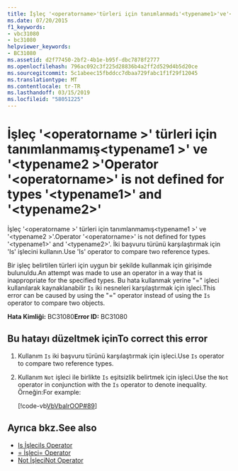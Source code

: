 ```yaml
---
title: İşleç '<operatorname>'türleri için tanımlanmadı'<typename1>'ve'<typename2>'
ms.date: 07/20/2015
f1_keywords:
- vbc31080
- bc31080
helpviewer_keywords:
- BC31080
ms.assetid: d2f77450-2bf2-4b1e-b95f-dbc7878f2777
ms.openlocfilehash: 796ac092c3f225d28836b4a2ff2d529d4b5d20ce
ms.sourcegitcommit: 5c1abeec15fbddcc7dbaa729fabc1f1f29f12045
ms.translationtype: MT
ms.contentlocale: tr-TR
ms.lasthandoff: 03/15/2019
ms.locfileid: "58051225"
---
```

# <a name="operator-operatorname-is-not-defined-for-types-typename1-and-typename2"></a><span data-ttu-id="36533-102">İşleç '\<operatorname >' türleri için tanımlanmamış\<typename1 >' ve '\<typename2 >'</span><span class="sxs-lookup"><span data-stu-id="36533-102">Operator '\<operatorname>' is not defined for types '\<typename1>' and '\<typename2>'</span></span>
<span data-ttu-id="36533-103">İşleç '\<operatorname >' türleri için tanımlanmamış\<typename1 >' ve '\<typename2 >'.</span><span class="sxs-lookup"><span data-stu-id="36533-103">Operator '\<operatorname>' is not defined for types '\<typename1>' and '\<typename2>'.</span></span> <span data-ttu-id="36533-104">İki başvuru türünü karşılaştırmak için 'Is' işlecini kullanın.</span><span class="sxs-lookup"><span data-stu-id="36533-104">Use 'Is' operator to compare two reference types.</span></span>  
  
 <span data-ttu-id="36533-105">Bir işleç belirtilen türleri için uygun bir şekilde kullanmak için girişimde bulunuldu.</span><span class="sxs-lookup"><span data-stu-id="36533-105">An attempt was made to use an operator in a way that is inappropriate for the specified types.</span></span> <span data-ttu-id="36533-106">Bu hata kullanmak yerine "=" işleci kullanılarak kaynaklanabilir `Is` iki nesneleri karşılaştırmak için işleci.</span><span class="sxs-lookup"><span data-stu-id="36533-106">This error can be caused by using the "=" operator instead of using the `Is` operator to compare two objects.</span></span>  
  
 <span data-ttu-id="36533-107">**Hata Kimliği:** BC31080</span><span class="sxs-lookup"><span data-stu-id="36533-107">**Error ID:** BC31080</span></span>  
  
## <a name="to-correct-this-error"></a><span data-ttu-id="36533-108">Bu hatayı düzeltmek için</span><span class="sxs-lookup"><span data-stu-id="36533-108">To correct this error</span></span>  
  
1.  <span data-ttu-id="36533-109">Kullanım `Is` iki başvuru türünü karşılaştırmak için işleci.</span><span class="sxs-lookup"><span data-stu-id="36533-109">Use `Is` operator to compare two reference types.</span></span>  
  
2.  <span data-ttu-id="36533-110">Kullanım `Not` işleci ile birlikte `Is` eşitsizlik belirtmek için işleci.</span><span class="sxs-lookup"><span data-stu-id="36533-110">Use the `Not` operator in conjunction with the `Is` operator to denote inequality.</span></span> <span data-ttu-id="36533-111">Örneğin:</span><span class="sxs-lookup"><span data-stu-id="36533-111">For example:</span></span>  
  
     [!code-vb[VbVbalrOOP#89](~/samples/snippets/visualbasic/VS_Snippets_VBCSharp/VbVbalrOOP/VB/OOP.vb#89)]
  
## <a name="see-also"></a><span data-ttu-id="36533-112">Ayrıca bkz.</span><span class="sxs-lookup"><span data-stu-id="36533-112">See also</span></span>

- [<span data-ttu-id="36533-113">Is İşleci</span><span class="sxs-lookup"><span data-stu-id="36533-113">Is Operator</span></span>](../../visual-basic/language-reference/operators/is-operator.md)
- [<span data-ttu-id="36533-114">= İşleci</span><span class="sxs-lookup"><span data-stu-id="36533-114">= Operator</span></span>](../../visual-basic/language-reference/operators/assignment-operator.md)
- [<span data-ttu-id="36533-115">Not İşleci</span><span class="sxs-lookup"><span data-stu-id="36533-115">Not Operator</span></span>](../../visual-basic/language-reference/operators/not-operator.md)
